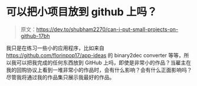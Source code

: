 # 可以把小项目放到 github 上吗？

> 原文：<https://dev.to/shubham2270/can-i-put-small-projects-on-github-17bh>

我只是在练习一些小的应用程序，比如来自 https://github.com/florinpop17/app-ideas 的 binary2dec converter 等等，所以我可以把我完成的任何东西放到 GitHub 上吗，即使是非常小的作品？当雇主在我的回购协议上看到一堆非常小的作品时，会有什么影响？会有什么正面影响吗？尽管我将通过我的作品集只展示我最好的作品。